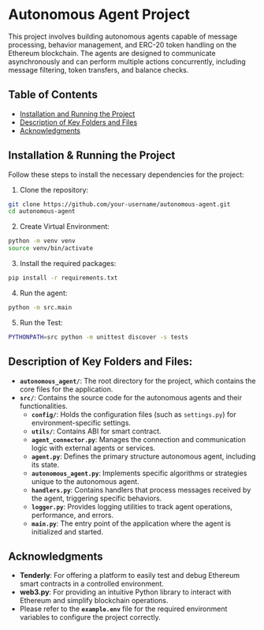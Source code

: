 # Autonomous Agent Project

This project involves building autonomous agents capable of message processing, behavior management, and ERC-20 token handling on the Ethereum blockchain. The agents are designed to communicate asynchronously and can perform multiple actions concurrently, including message filtering, token transfers, and balance checks.

## Table of Contents

- [Installation and Running the Project](#installation)
- [Description of Key Folders and Files](#Description)
- [Acknowledgments](#acknowledgments)

## Installation & Running the Project

Follow these steps to install the necessary dependencies for the project:

1. Clone the repository:

```bash
git clone https://github.com/your-username/autonomous-agent.git
cd autonomous-agent
```
2. Create Virtual Environment:

```bash
python -m venv venv
source venv/bin/activate
```

3. Install the required packages:

```bash
pip install -r requirements.txt
```
4. Run the agent:

```bash
python -m src.main
```
5. Run the Test:

```bash
PYTHONPATH=src python -m unittest discover -s tests
```

## Description of Key Folders and Files:

- **`autonomous_agent/`**: The root directory for the project, which contains the core files for the application.
- **`src/`**: Contains the source code for the autonomous agents and their functionalities.
  - **`config/`**: Holds the configuration files (such as `settings.py`) for environment-specific settings.
  - **`utils/`**: Contains ABI for smart contract.
  - **`agent_connector.py`**: Manages the connection and communication logic with external agents or services.
  - **`agent.py`**: Defines the primary structure autonomous agent, including its state.
  - **`autonomous_agent.py`**: Implements specific algorithms or strategies unique to the autonomous agent.
  - **`handlers.py`**: Contains handlers that process messages received by the agent, triggering specific behaviors.
  - **`logger.py`**: Provides logging utilities to track agent operations, performance, and errors.
  - **`main.py`**: The entry point of the application where the agent is initialized and started.
<!-- - **`tests/`**: Directory for unit tests, including tests for agent behaviors and interactions.
  - **`test_autonomous_agent.py`**: Contains test cases that verify the functionality and behavior of the autonomous agent. -->
  
## Acknowledgments

- **Tenderly**: For offering a platform to easily test and debug Ethereum smart contracts in a controlled environment.
- **web3.py**: For providing an intuitive Python library to interact with Ethereum and simplify blockchain operations.
- Please refer to the **`example.env`** file for the required environment variables to configure the project correctly.